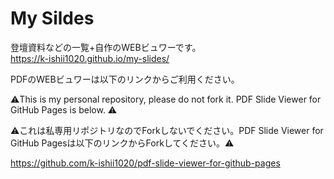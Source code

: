 # My Sildes
登壇資料などの一覧+自作のWEBビュワーです。  
https://k-ishii1020.github.io/my-slides/

PDFのWEBビュワーは以下のリンクからご利用ください。

⚠️This is my personal repository, please do not fork it. PDF Slide Viewer for GitHub Pages is below. ⚠️

⚠️これは私専用リポジトリなのでForkしないでください。PDF Slide Viewer for GitHub Pagesは以下のリンクからForkしてください。⚠️

https://github.com/k-ishii1020/pdf-slide-viewer-for-github-pages
